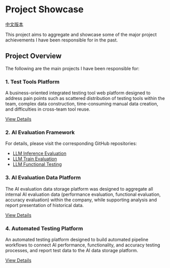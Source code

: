 # Project Showcase

[中文版本](README.md)

This project aims to aggregate and showcase some of the major project achievements I have been responsible for in the past.

## Project Overview

The following are the main projects I have been responsible for:

### 1. Test Tools Platform

A business-oriented integrated testing tool web platform designed to address pain points such as scattered distribution of testing tools within the team, complex data construction, time-consuming manual data creation, and difficulties in cross-team tool reuse.

[View Details](projects/TestToolsPlatform/README_EN.md)

### 2. AI Evaluation Framework

For details, please visit the corresponding GitHub repositories:
- [LLM Inference Evaluation](https://github.com/HowardChenRV/LLM-Eval)
- [LLM Train Evaluation](https://github.com/HowardChenRV/LLM-Train-Eval)
- [LLM Functional Testing](https://github.com/HowardChenRV/llm_engine_test)

### 3. AI Evaluation Data Platform

The AI evaluation data storage platform was designed to aggregate all internal AI evaluation data (performance evaluation, functional evaluation, accuracy evaluation) within the company, while supporting analysis and report presentation of historical data.

[View Details](projects/AIEvaluationDataPlatform/README_EN.md)

### 4. Automated Testing Platform

An automated testing platform designed to build automated pipeline workflows to connect AI performance, functionality, and accuracy testing processes, and report test data to the AI data storage platform.

[View Details](projects/AutoTestPlatform/README_EN.md)
